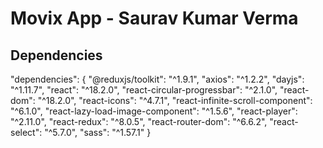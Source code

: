 # Movix App - Saurav Kumar Verma

## Dependencies

"dependencies": {
"@reduxjs/toolkit": "^1.9.1",
"axios": "^1.2.2",
"dayjs": "^1.11.7",
"react": "^18.2.0",
"react-circular-progressbar": "^2.1.0",
"react-dom": "^18.2.0",
"react-icons": "^4.7.1",
"react-infinite-scroll-component": "^6.1.0",
"react-lazy-load-image-component": "^1.5.6",
"react-player": "^2.11.0",
"react-redux": "^8.0.5",
"react-router-dom": "^6.6.2",
"react-select": "^5.7.0",
"sass": "^1.57.1"
}
